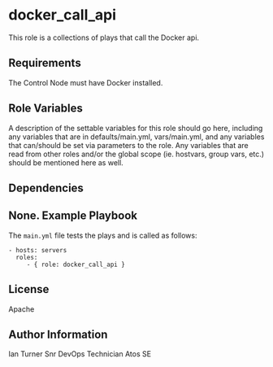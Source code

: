 docker_call_api
=========

This role is a collections of plays that call the Docker api.

Requirements
------------

The Control Node must have Docker installed.

Role Variables
--------------

A description of the settable variables for this role should go here, including any variables that are in defaults/main.yml, vars/main.yml, and any variables that can/should be set via parameters to the role. Any variables that are read from other roles and/or the global scope (ie. hostvars, group vars, etc.) should be mentioned here as well.

Dependencies
------------

None.
Example Playbook
----------------

The `main.yml` file tests the plays and is called as follows:

    - hosts: servers
      roles:
         - { role: docker_call_api }

License
-------

Apache

Author Information
------------------

Ian Turner
Snr DevOps Technician
Atos SE
